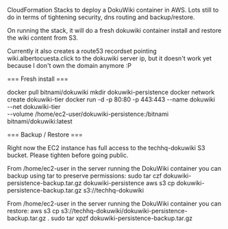 CloudFormation Stacks to deploy a DokuWiki container in AWS. Lots still to do in terms of tightening security, dns routing and backup/restore.

On running the stack, it will do a fresh dokuwiki container install and restore the wiki content from S3.

Currently it also creates a route53 recordset pointing wiki.albertocuesta.click to the dokuwiki server ip, but it doesn't work yet because I don't own the domain anymore :P

=== Fresh install ===

docker pull bitnami/dokuwiki
mkdir dokuwiki-persistence
docker network create dokuwiki-tier
docker run -d -p 80:80 -p 443:443 --name dokuwiki \
    --net dokuwiki-tier \
    --volume /home/ec2-user/dokuwiki-persistence:/bitnami \
    bitnami/dokuwiki:latest

=== Backup / Restore ===

Right now the EC2 instance has full access to the techhq-dokuwiki S3 bucket. Please tighten before going public.

From /home/ec2-user in the server running the DokuWiki container you can backup using tar to preserve permissions:
sudo tar czf dokuwiki-persistence-backup.tar.gz dokuwiki-persistence
aws s3 cp dokuwiki-persistence-backup.tar.gz s3://techhq-dokuwiki

From /home/ec2-user in the server running the DokuWiki container you can restore:
aws s3 cp s3://techhq-dokuwiki/dokuwiki-persistence-backup.tar.gz .
sudo tar xpzf dokuwiki-persistence-backup.tar.gz
